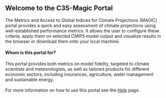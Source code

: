 ## Welcome to the C3S-Magic Portal
The Metrics and Access to Global Indices for Climate Projections (MAGIC) portal provides a quick and easy assessment of
climate projections using well-established performance metrics. It allows the user to configure these criteria, apply
them on selected CMIP5 model output and visualize results in the browser or download them onto your local machine.

#### Whom is this portal for?
This portal provides both metrics on model fidelity, targeted to climate scientists and meteorologists, as well as
tailored products for different economic sectors, including insurances, agriculture, water management and sustainable energy.
<br><br>
For more information on how to use this portal see the [Help](#/help) page.
